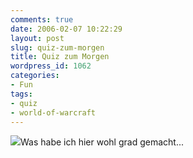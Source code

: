 ```yaml
---
comments: true
date: 2006-02-07 10:22:29
layout: post
slug: quiz-zum-morgen
title: Quiz zum Morgen
wordpress_id: 1062
categories:
- Fun
tags:
- quiz
- world-of-warcraft
---
```


![](http://www.gamersliving.com/wowblog/upload/quiz_002.jpg)Was habe ich hier wohl grad gemacht...  


